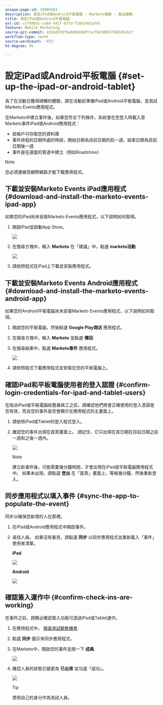 ```yaml
---
unique-page-id: 10099363
description: 設定iPad或Android平板電腦 — Marketo檔案 — 產品檔案
title: 設定iPad或Android平板電腦
exl-id: ccfd48dc-ca8d-442f-87fd-f16b34d1a76c
feature: Mobile Marketing
source-git-commit: 431bd258f9a68bbb9df7acf043085578d3d91b1f
workflow-type: tm+mt
source-wordcount: '471'
ht-degree: 0%

---
```


# 設定iPad或Android平板電腦 {#set-up-the-ipad-or-android-tablet}

為了在活動日獲得順暢的體驗，請在活動前準備iPad或Android平板電腦，並測試Marketo Events應用程式。

在Marketo中建立事件後，如果您符合下列條件，系統會在您登入時載入至Marketo事件iPad或Android應用程式：

* 該帳戶可存取您的資料庫
* 事件排程的日期所處的時段，開始日期為目前日期的前一週，結束日期為目前日期後一週
* 事件是在適當的管道中建立（例如Roadshow）

>[!NOTE]
>
>您必須連線至網際網路才能下載應用程式。

## 下載並安裝Marketo Events iPad應用程式 {#download-and-install-the-marketo-events-ipad-app}

如果您的iPad尚未安裝Marketo Events應用程式，以下說明如何取得。

1. 開啟iPad並啟動App Store。

   ![](assets/image2016-4-14-15-3a52-3a19.png)

1. 在搜尋方塊中，輸入 **Marketo** 在「建議」中，點選 **marketo活動**.

   ![](assets/image2016-4-14-16-3a0-3a3.png)

1. 請依照程式在iPad上下載並安裝應用程式。

## 下載並安裝Marketo Events Android應用程式 {#download-and-install-the-marketo-events-android-app}

如果您的Android平板電腦尚未安裝Marketo Events應用程式，以下說明如何取得。

1. 開啟您的平板電腦，然後點選 **Google Play商店** 應用程式。
1. 在搜尋方塊中，輸入 **Marketo** 並點選 **傳回**.
1. 在搜尋結果中，點選 **Marketo事件** 應用程式。

   ![](assets/image2016-4-15-14-3a42-3a11.png)

1. 請依照程式下載應用程式並安裝在您的平板電腦上。

## 確認iPad和平板電腦使用者的登入認證 {#confirm-login-credentials-for-ipad-and-tablet-users}

在指派iPad或平板電腦給藝展員工之前，請確認他們將會正確使用的登入憑證是否有效，而且您的事件是否會顯示在應用程式的主畫面上。

1. 請依照iPad或Tablet的登入程式登入。
1. 確認您的事件出現在首頁畫面上。 請記住，它只出現在其日期在目前日期之前一週和之後一週內。

   ![](assets/image2016-4-15-15-3a29-3a0.png)

   >[!NOTE]
   >
   >建立新事件後，可能需要幾分鐘時間，才會出現在iPad或平板電腦應用程式中。 如果未出現，請點選 **登出** 在「首頁」畫面上，等候幾分鐘，然後重新登入。

## 同步應用程式以填入事件 {#sync-the-app-to-populate-the-event}

同步以確保您新增的人在那裡。

1. 在iPad或Android應用程式中開啟事件。
1. 尋找人員。 如果沒有看見，請點選 **同步** 以同步應用程式並重新載入「事件」使用者清單。

   **iPad**

   ![](assets/image2016-4-12-14-3a25-3a13.png)

   **Android**

   ![](assets/screenshot-2016-04-15-14-14-08-sync-button.png)

## 確認簽入運作中 {#confirm-check-ins-are-working}

在事件之前，請務必確認簽入功能可透過iPad或Tablet運作。

1. 在應用程式中， [檢查測試銷售機會](/help/marketo/product-docs/core-marketo-concepts/mobile-apps/event-check-in/check-people-into-your-event-from-your-tablet.md).
1. 點選 **同步** 圖示來同步應用程式。
1. 在Marketo中，開啟您的事件並按一下 **成員**.

   ![](assets/image2016-4-15-15-3a32-3a42.png)

1. 確認人員的狀態已變更為 **已出席** 並勾選「成功」。

   ![](assets/image2016-4-18-14-3a11-3a36.png)

   >[!TIP]
   >
   >使用自己的身分作為測試人員。
